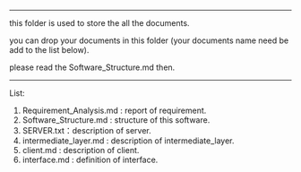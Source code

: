 
---
this folder is used to store the all the documents.

you can drop your documents in this folder (your documents name need be add to the list below).

please read the Software_Structure.md then.

---

List:
1. Requirement_Analysis.md : report of requirement.
2. Software_Structure.md : structure of this software.
3. SERVER.txt：description of server.
4. intermediate_layer.md : description of intermediate_layer.
5. client.md : description of client.
6. interface.md : definition of interface.
